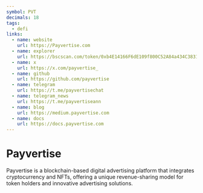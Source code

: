 ```yaml
---
symbol: PVT
decimals: 18
tags:
  - defi
links:
  - name: website
    url: https://Payvertise.com
  - name: explorer
    url: https://bscscan.com/token/0xb4E14166F6dE109f800C52A84a434C383137C8dC
  - name: x
    url: https://x.com/payvertise_
  - name: github
    url: https://github.com/payvertise
  - name: telegram
    url: https://t.me/payvertisechat
  - name: telegram_news
    url: https://t.me/payvertiseann
  - name: blog
    url: https://medium.payvertise.com
  - name: docs
    url: https://docs.payvertise.com
---
```


# Payvertise

Payvertise is a blockchain-based digital advertising platform that integrates cryptocurrency and NFTs, offering a unique revenue-sharing model for token holders and innovative advertising solutions.
